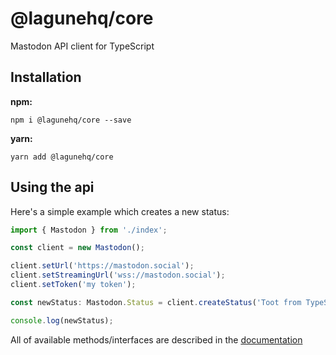 # @lagunehq/core
Mastodon API client for TypeScript

## Installation
**npm:**
```
npm i @lagunehq/core --save
```

**yarn:**
```
yarn add @lagunehq/core
```

## Using the api
Here's a simple example which creates a new status:
```ts
import { Mastodon } from './index';

const client = new Mastodon();

client.setUrl('https://mastodon.social');
client.setStreamingUrl('wss://mastodon.social');
client.setToken('my token');

const newStatus: Mastodon.Status = client.createStatus('Toot from TypeScript');

console.log(newStatus);
```

All of available methods/interfaces are described in the [documentation](https://lagunehq.github.io/core/classes/_index_.mastodon.html)
